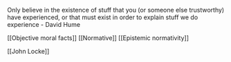 Only believe in the existence of stuff that you (or someone else trustworthy) have experienced, or that must exist in order to explain stuff we do experience - David Hume 

[[Objective moral facts]]
[[Normative]]
[[Epistemic normativity]]

[[John Locke]]
